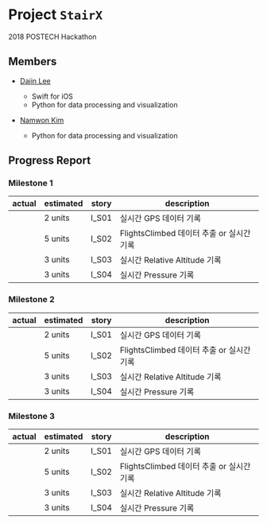Project ``StairX``
=======================
2018 POSTECH Hackathon

Members
-----------

- [Dajin Lee](https://github.com/leerubi)
  - Swift for iOS
  - Python for data processing and visualization

- [Namwon Kim](https://github.com/NowWhy)
  - Python for data processing and visualization


Progress Report
-------------

### Milestone 1

| actual  | estimated | story | description |
| ------  | --------- | ----- | ----------- |
|         | 2 units   | I_S01 | 실시간 GPS 데이터 기록     |
|         | 5 units  | I_S02 | FlightsClimbed 데이터 추출 or 실시간 기록  |
|         | 3 units  | I_S03 | 실시간 Relative Altitude 기록  |
|         | 3 units  | I_S04 | 실시간 Pressure 기록  |


### Milestone 2

| actual  | estimated | story | description |
| ------  | --------- | ----- | ----------- |
|         | 2 units   | I_S01 | 실시간 GPS 데이터 기록     |
|         | 5 units  | I_S02 | FlightsClimbed 데이터 추출 or 실시간 기록  |
|         | 3 units  | I_S03 | 실시간 Relative Altitude 기록  |
|         | 3 units  | I_S04 | 실시간 Pressure 기록  |

### Milestone 3

| actual  | estimated | story | description |
| ------  | --------- | ----- | ----------- |
|         | 2 units   | I_S01 | 실시간 GPS 데이터 기록     |
|         | 5 units  | I_S02 | FlightsClimbed 데이터 추출 or 실시간 기록  |
|         | 3 units  | I_S03 | 실시간 Relative Altitude 기록  |
|         | 3 units  | I_S04 | 실시간 Pressure 기록  |
